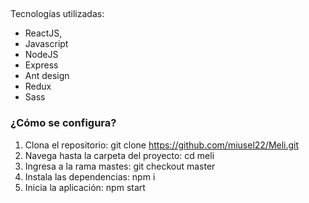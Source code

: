 ## 
Tecnologías utilizadas:
- ReactJS,
- Javascript
- NodeJS
- Express
- Ant design
- Redux
- Sass
### ¿Cómo se configura?
1. Clona el repositorio: git clone https://github.com/miusel22/Meli.git
2. Navega hasta la carpeta del proyecto: cd meli
3. Ingresa a la rama mastes: git checkout master
4. Instala las dependencias: npm i
5. Inicia la aplicación: npm start